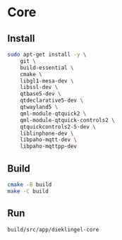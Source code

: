 # Core

## Install

```sh
sudo apt-get install -y \
    git \
    build-essential \
    cmake \
    libgl1-mesa-dev \
    libssl-dev \
    qtbase5-dev \
    qtdeclarative5-dev \
    qtwayland5 \
    qml-module-qtquick2 \
    qml-module-qtquick-controls2 \
    qtquickcontrols2-5-dev \
    liblinphone-dev \
    libpaho-mqtt-dev \
    libpaho-mqttpp-dev
```

## Build

```sh
cmake -B build
make -C build
```

## Run

```sh
build/src/app/dieklingel-core
```
